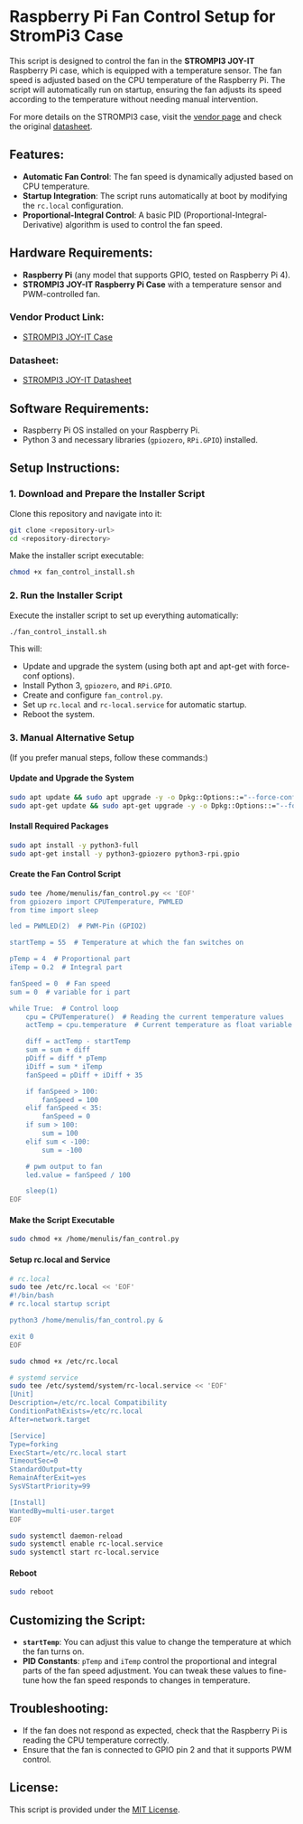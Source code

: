 # Raspberry Pi Fan Control Setup for StromPi3 Case

This script is designed to control the fan in the **STROMPI3 JOY-IT** Raspberry Pi case, which is equipped with a temperature sensor. The fan speed is adjusted based on the CPU temperature of the Raspberry Pi. The script will automatically run on startup, ensuring the fan adjusts its speed according to the temperature without needing manual intervention.

For more details on the STROMPI3 case, visit the [vendor page](https://joy-it.net/en/products/RB-StromPi3-Case) and check the original [datasheet](link-to-datasheet).

## Features:
- **Automatic Fan Control**: The fan speed is dynamically adjusted based on CPU temperature.
- **Startup Integration**: The script runs automatically at boot by modifying the `rc.local` configuration.
- **Proportional-Integral Control**: A basic PID (Proportional-Integral-Derivative) algorithm is used to control the fan speed.

## Hardware Requirements:
- **Raspberry Pi** (any model that supports GPIO, tested on Raspberry Pi 4).
- **STROMPI3 JOY-IT Raspberry Pi Case** with a temperature sensor and PWM-controlled fan.

### Vendor Product Link:
- [STROMPI3 JOY-IT Case](https://joy-it.net/en/products/RB-StromPi3-Case)

### Datasheet:
- [STROMPI3 JOY-IT Datasheet](link-to-datasheet)

## Software Requirements:
- Raspberry Pi OS installed on your Raspberry Pi.
- Python 3 and necessary libraries (`gpiozero`, `RPi.GPIO`) installed.

## Setup Instructions:

### 1. **Download and Prepare the Installer Script**
Clone this repository and navigate into it:

```bash
git clone <repository-url>
cd <repository-directory>
```

Make the installer script executable:

```bash
chmod +x fan_control_install.sh
```

### 2. **Run the Installer Script**
Execute the installer script to set up everything automatically:

```bash
./fan_control_install.sh
```

This will:
- Update and upgrade the system (using both apt and apt-get with force-conf options).
- Install Python 3, `gpiozero`, and `RPi.GPIO`.
- Create and configure `fan_control.py`.
- Set up `rc.local` and `rc-local.service` for automatic startup.
- Reboot the system.

### 3. **Manual Alternative Setup**
(If you prefer manual steps, follow these commands:)

#### **Update and Upgrade the System**
```bash
sudo apt update && sudo apt upgrade -y -o Dpkg::Options::="--force-confdef" -o Dpkg::Options::="--force-confold"
sudo apt-get update && sudo apt-get upgrade -y -o Dpkg::Options::="--force-confdef" -o Dpkg::Options::="--force-confold"
```

#### **Install Required Packages**
```bash
sudo apt install -y python3-full
sudo apt-get install -y python3-gpiozero python3-rpi.gpio
```

#### **Create the Fan Control Script**
```bash
sudo tee /home/menulis/fan_control.py << 'EOF'
from gpiozero import CPUTemperature, PWMLED
from time import sleep

led = PWMLED(2)  # PWM-Pin (GPIO2)

startTemp = 55  # Temperature at which the fan switches on

pTemp = 4  # Proportional part
iTemp = 0.2  # Integral part

fanSpeed = 0  # Fan speed
sum = 0  # variable for i part

while True:  # Control loop
    cpu = CPUTemperature()  # Reading the current temperature values
    actTemp = cpu.temperature  # Current temperature as float variable

    diff = actTemp - startTemp
    sum = sum + diff
    pDiff = diff * pTemp
    iDiff = sum * iTemp
    fanSpeed = pDiff + iDiff + 35

    if fanSpeed > 100:
        fanSpeed = 100
    elif fanSpeed < 35:
        fanSpeed = 0
    if sum > 100:
        sum = 100
    elif sum < -100:
        sum = -100

    # pwm output to fan
    led.value = fanSpeed / 100

    sleep(1)
EOF
```

#### **Make the Script Executable**
```bash
sudo chmod +x /home/menulis/fan_control.py
```

#### **Setup rc.local and Service**
```bash
# rc.local
sudo tee /etc/rc.local << 'EOF'
#!/bin/bash
# rc.local startup script

python3 /home/menulis/fan_control.py &

exit 0
EOF

sudo chmod +x /etc/rc.local

# systemd service
sudo tee /etc/systemd/system/rc-local.service << 'EOF'
[Unit]
Description=/etc/rc.local Compatibility
ConditionPathExists=/etc/rc.local
After=network.target

[Service]
Type=forking
ExecStart=/etc/rc.local start
TimeoutSec=0
StandardOutput=tty
RemainAfterExit=yes
SysVStartPriority=99

[Install]
WantedBy=multi-user.target
EOF

sudo systemctl daemon-reload
sudo systemctl enable rc-local.service
sudo systemctl start rc-local.service
```

#### **Reboot**
```bash
sudo reboot
```

## Customizing the Script:
- **`startTemp`**: You can adjust this value to change the temperature at which the fan turns on.
- **PID Constants**: `pTemp` and `iTemp` control the proportional and integral parts of the fan speed adjustment. You can tweak these values to fine-tune how the fan speed responds to changes in temperature.

## Troubleshooting:
- If the fan does not respond as expected, check that the Raspberry Pi is reading the CPU temperature correctly.
- Ensure that the fan is connected to GPIO pin 2 and that it supports PWM control.

## License:
This script is provided under the [MIT License](LICENSE).

